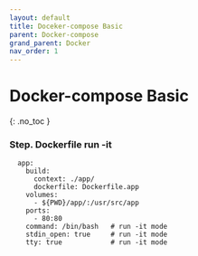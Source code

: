 ```yaml
---
layout: default
title: Doceker-compose Basic
parent: Docker-compose
grand_parent: Docker
nav_order: 1
---
```


# Docker-compose Basic
{: .no_toc }





### Step. Dockerfile run -it

```docker
  app:
    build:
      context: ./app/
      dockerfile: Dockerfile.app
    volumes:
      - ${PWD}/app/:/usr/src/app
    ports:
      - 80:80
    command: /bin/bash   # run -it mode
    stdin_open: true	 # run -it mode
    tty: true			 # run -it mode

```



